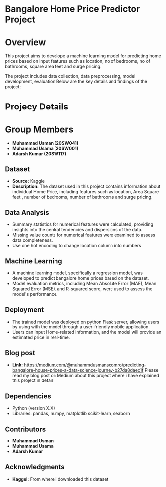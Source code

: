 # Bangalore Home Price Predictor Project

# Overview
 This project aims to develope a machine learning model for predicting home prices based on input features such as location, no of bedrooms, no of bathrooms, square area feet and surge pricing.

 The project includes data collection, data preprocessing, model development, evaluation Below are the key details and findings of the project:

 # Projecy Details 
 # Group Members 
 * **Muhammad Usman (20SW041)**
 * **Muhammad Usama (20SW001)**
 * **Adarsh Kumar   (20SW117)**

 ## Dataset 
 * **Source:** Kaggle
 * **Description:** The dataset used in this project contains information about individual Home Price, including features such as location, Area Square feet , number of bedrooms, number of bathrooms and surge pricing.
 
## Data Analysis
* Summary statistics for numerical features were calculated, providing insights into the central tendencies and dispersions of the data.
* Missing value counts for numerical features were examined to assess data completeness.
* Use one hot encoding to change location column into numbers

## Machine Learning 
* A machine learning model, specifically a regression model, was developed to predict bangalore home prices based on the dataset.
* Model evaluation metrics, including Mean Absolute Error (MAE), Mean Squared Error (MSE), and R-squared score, were used to assess the model's performance.

## Deployment 
* The trained model was deployed on python Flask server, allowing users by using  with the model through a user-friendly mobile application.
* Users can input Home-related information, and the model will provide an estimated price in real-time.

## Blog post
* **Link:** https://medium.com/@muhammdusmansoomro/predicting-bangalore-house-prices-a-data-science-journey-b27da8daec1f
Please read my blog post on Medium about this project where i have explained this project in detail

## Dependencies 
* Python (version X.X)
* Libraries: pandas, numpy, matplotlib scikit-learn, seaborn

## Contributors
* **Muhammad Usman**
* **Muhammad Usama**
* **Adarsh Kumar**

## Acknowledgments 
* **Kaggel:** From where i downloaded this dataset
